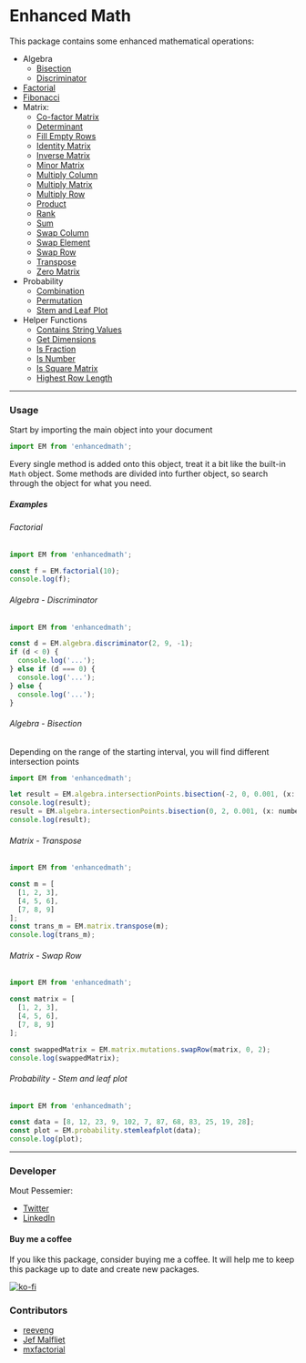 # Enhanced Math

This package contains some enhanced mathematical operations:

- Algebra
  - [Bisection](https://github.com/MoutPessemier/enhancedMathJS/blob/master/src/Algebra/bisection.ts)
  - [Discriminator](https://github.com/MoutPessemier/enhancedMathJS/blob/master/src/Algebra/discriminator.ts)
- [Factorial](https://github.com/MoutPessemier/enhancedMathJS/blob/master/src/factorial.ts)
- [Fibonacci](https://github.com/MoutPessemier/enhancedMathJS/blob/master/src/fibonacci.ts)
- Matrix:
  - [Co-factor Matrix](https://github.com/MoutPessemier/enhancedMathJS/blob/master/src/Matrix/cofactor.ts)
  - [Determinant](https://github.com/MoutPessemier/enhancedMathJS/blob/master/src/Matrix/determinant.ts)
  - [Fill Empty Rows](https://github.com/MoutPessemier/enhancedMathJS/blob/master/src/Helpers/index.ts#L61)
  - [Identity Matrix](https://github.com/MoutPessemier/enhancedMathJS/blob/master/src/Helpers/index.ts#L81)
  - [Inverse Matrix](https://github.com/MoutPessemier/enhancedMathJS/blob/master/src/Matrix/inverse.ts)
  - [Minor Matrix](https://github.com/MoutPessemier/enhancedMathJS/blob/master/src/Helpers/index.ts#L221)
  - [Multiply Column](https://github.com/MoutPessemier/enhancedMathJS/blob/master/src/Helpers/index.ts#L196)
  - [Multiply Matrix](https://github.com/MoutPessemier/enhancedMathJS/blob/master/src/Helpers/index.ts#L173)
  - [Multiply Row](https://github.com/MoutPessemier/enhancedMathJS/blob/master/src/Helpers/index.ts#L184)
  - [Product](https://github.com/MoutPessemier/enhancedMathJS/blob/master/src/Matrix/matrix_product.ts)
  - [Rank](https://github.com/MoutPessemier/enhancedMathJS/blob/master/src/Helpers/index.ts#L210)
  - [Sum](https://github.com/MoutPessemier/enhancedMathJS/blob/master/src/Matrix/matrix_sum.ts)
  - [Swap Column](https://github.com/MoutPessemier/enhancedMathJS/blob/master/src/Helpers/index.ts#L126)
  - [Swap Element](https://github.com/MoutPessemier/enhancedMathJS/blob/master/src/Helpers/index.ts#L146)
  - [Swap Row](https://github.com/MoutPessemier/enhancedMathJS/blob/master/src/Helpers/index.ts#L110)
  - [Transpose](https://github.com/MoutPessemier/enhancedMathJS/blob/master/src/Matrix/transpose.ts)
  - [Zero Matrix](https://github.com/MoutPessemier/enhancedMathJS/blob/master/src/Helpers/index.ts#L95)
- Probability
  - [Combination](https://github.com/MoutPessemier/enhancedMathJS/blob/master/src/Probability/combination.ts)
  - [Permutation](https://github.com/MoutPessemier/enhancedMathJS/blob/master/src/Probability/permutation.ts)
  - [Stem and Leaf Plot](https://github.com/MoutPessemier/enhancedMathJS/blob/master/src/Probability/stemleafplot.ts)
- Helper Functions
  - [Contains String Values](https://github.com/MoutPessemier/enhancedMathJS/blob/master/src/Helpers/index.ts#L33)
  - [Get Dimensions](https://github.com/MoutPessemier/enhancedMathJS/blob/master/src/Helpers/index.ts#L22)
  - [Is Fraction](https://github.com/MoutPessemier/enhancedMathJS/blob/master/src/Helpers/index.ts#L14)
  - [Is Number](https://github.com/MoutPessemier/enhancedMathJS/blob/master/src/Helpers/index.ts#L5)
  - [Is Square Matrix](https://github.com/MoutPessemier/enhancedMathJS/blob/master/src/Helpers/index.ts#L42)
  - [Highest Row Length](https://github.com/MoutPessemier/enhancedMathJS/blob/master/src/Helpers/index.ts#L52)

<hr>

### Usage

Start by importing the main object into your document

```js
import EM from 'enhancedmath';
```

Every single method is added onto this object, treat it a bit like the built-in `Math` object. Some methods are divided into further object, so search through the object for what you need.

##### Examples

###### Factorial

```js
import EM from 'enhancedmath';

const f = EM.factorial(10);
console.log(f);
```

###### Algebra - Discriminator

```js
import EM from 'enhancedmath';

const d = EM.algebra.discriminator(2, 9, -1);
if (d < 0) {
  console.log('...');
} else if (d === 0) {
  console.log('...');
} else {
  console.log('...');
}
```

###### Algebra - Bisection

Depending on the range of the starting interval, you will find different intersection points

```js
import EM from 'enhancedmath';

let result = EM.algebra.intersectionPoints.bisection(-2, 0, 0.001, (x: number) => x * x - 1);
console.log(result);
result = EM.algebra.intersectionPoints.bisection(0, 2, 0.001, (x: number) => x * x - 1);
console.log(result);
```

###### Matrix - Transpose

```js
import EM from 'enhancedmath';

const m = [
  [1, 2, 3],
  [4, 5, 6],
  [7, 8, 9]
];
const trans_m = EM.matrix.transpose(m);
console.log(trans_m);
```

###### Matrix - Swap Row

```js
import EM from 'enhancedmath';

const matrix = [
  [1, 2, 3],
  [4, 5, 6],
  [7, 8, 9]
];

const swappedMatrix = EM.matrix.mutations.swapRow(matrix, 0, 2);
console.log(swappedMatrix);
```

###### Probability - Stem and leaf plot

```js
import EM from 'enhancedmath';

const data = [8, 12, 23, 9, 102, 7, 87, 68, 83, 25, 19, 28];
const plot = EM.probability.stemleafplot(data);
console.log(plot);
```

<hr>

### Developer

Mout Pessemier:

- [Twitter](https://twitter.com/MoutPessemier)
- [LinkedIn](https://www.linkedin.com/in/moutpessemier/)

#### Buy me a coffee

If you like this package, consider buying me a coffee. It will help me to keep this package up to date and create new packages.

[![ko-fi](https://www.ko-fi.com/img/githubbutton_sm.svg)](https://ko-fi.com/moutpessemier)

### Contributors

- [reeveng](https://github.com/reeveng)
- [Jef Malfliet](https://github.com/Jef-Malfliet)
- [mxfactorial](https://github.com/mxfactorial)
